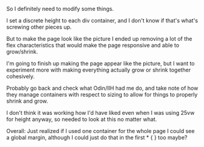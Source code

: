 So I definitely need to modify some things.

I set a discrete height to each div container, and I don't know if that's what's screwing other pieces up.

But to make the page look like the picture I ended up removing a lot of the flex characteristics that would make the page responsive and able to grow/shrink.

I'm going to finish up making the page appear like the picture, but I want to experiment more with making everything actually grow or shrink together cohesively.

Probably go back and check what Odin/IIH had me do, and take note of how they manage containers with respect to sizing to allow for things to properly shrink and grow.

I don't think it was working how I'd have liked even when I was using 25vw for height anyway, so needed to look at this no matter what.

Overall:
    Just realized if I used one container for the whole page I could see a global margin, although I could just do that in the first * { } too maybe?

